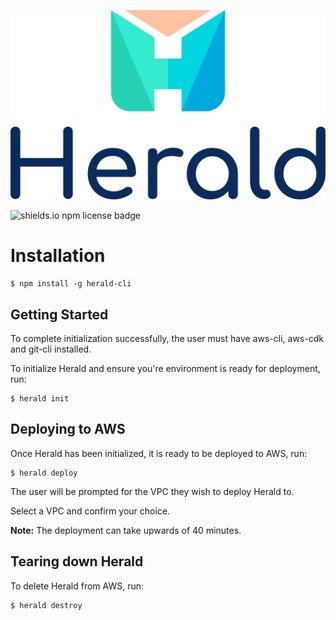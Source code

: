 ![herald-logo](https://github.com/Herald-Inc/Herald-Cli/blob/main/img/herald-logo.png)

![shields.io npm license badge](https://img.shields.io/badge/license-ISC-brightgreen)

# Installation

```
$ npm install -g herald-cli
```

## Getting Started
To complete initialization successfully, the user must have aws-cli, aws-cdk and git-cli installed.

To initialize Herald and ensure you're environment is ready for deployment, run:

```
$ herald init
```

## Deploying to AWS
 Once Herald has been initialized, it is ready to be deployed to AWS, run:

 ```
 $ herald deploy
 ```

 The user will be prompted for the VPC they wish to deploy Herald to.
 
 Select a VPC and confirm your choice.

**Note:** The deployment can take upwards of 40 minutes.
 ## Tearing down Herald
 To delete Herald from AWS, run:

 ```
 $ herald destroy
 ```